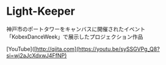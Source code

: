 # Light-Keeper
神戸市のポートタワーをキャンバスに開催されたイベント「KobexDanceWeek」で展示したプロジェクション作品

[YouTube]([http://qiita.com](https://youtu.be/sySSGVPg_Q8?si=wj2aJcXdxwJ4FfNP)
